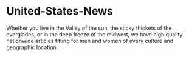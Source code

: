 # United-States-News
Whether you live in the Valley of the sun, the sticky thickets of the everglades, or in the deep freeze of the midwest, we have high quality nationwide articles fitting for men and women of every culture and geographic location.
